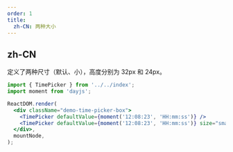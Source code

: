 ```yaml
---
order: 1
title:
  zh-CN: 两种大小
---
```


## zh-CN

定义了两种尺寸（默认、小），高度分别为 32px 和 24px。

```jsx
import { TimePicker } from '../../index';
import moment from 'dayjs';

ReactDOM.render(
  <div className="demo-time-picker-box">
    <TimePicker defaultValue={moment('12:08:23', 'HH:mm:ss')} />
    <TimePicker defaultValue={moment('12:08:23', 'HH:mm:ss')} size="small" />
  </div>,
  mountNode,
);
```
